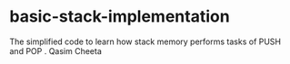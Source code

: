 # basic-stack-implementation
The simplified code to learn how stack memory performs tasks of PUSH and POP .
Qasim Cheeta
